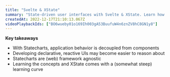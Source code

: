 ```yaml
---
title: "Svelte & XState"
summary: "State-driven user interfaces with Svelte & XState. Learn how to define a state machine and how to use it in your Svelte components."
createdAt: 2022-12-17T21:10:13.067Z
videoPlaybackIds: ["BO6wueby01o169Ih003gA53BuufuW4n6znZV8hC8GN1y8"]
---
```


<script>
  import VideoPlayer from "$lib/components/video-player.svelte";

  export let data;
  const assetsBasePath = `/blog/${data.slug}`;
</script>

**Key takeaways**
* With Statecharts, application behavior is decoupled from components
* Developing declarative, reactive UIs may become easier to reason about
* Statecharts are (web) framework agnostic
* Learning the concepts and XState comes with a (somewhat steep) learning curve

<div class="mx-auto md:only:w-1/2">
  <VideoPlayer playbackId="{data.videoPlaybackIds[0]}" title="Show, copy, & hide email address" muxBlurHashData="{data.videoMetadata}" />
</div>

